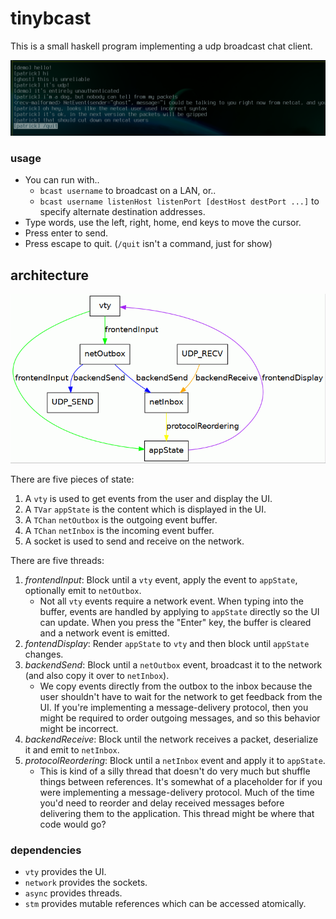 # tinybcast

This is a small haskell program implementing a udp broadcast chat client.

![bcast](bcast.png)

### usage

* You can run with..
    * `bcast username` to broadcast on a LAN, or..
    * `bcast username listenHost listenPort [destHost destPort ...]` to specify
      alternate destination addresses.
* Type words, use the left, right, home, end keys to move the cursor.
* Press enter to send.
* Press escape to quit. (`/quit` isn't a command, just for show)

## architecture

![threads](threads.dot.gif)

There are five pieces of state:

1. A `vty` is used to get events from the user and display the UI.
1. A `TVar` `appState` is the content which is displayed in the UI.
1. A `TChan` `netOutbox` is the outgoing event buffer.
1. A `TChan` `netInbox` is the incoming event buffer.
1. A socket is used to send and receive on the network.

There are five threads:

1. *frontendInput*: Block until a `vty` event, apply the event to `appState`,
   optionally emit to `netOutbox`.
    * Not all `vty` events require a network event. When typing into the
      buffer, events are handled by applying to `appState` directly so the UI
      can update. When you press the "Enter" key, the buffer is cleared and a
      network event is emitted.
1. *fontendDisplay*: Render `appState` to `vty` and then block until `appState`
   changes.
1. *backendSend*: Block until a `netOutbox` event, broadcast it to the network
   (and also copy it over to `netInbox`).
    * We copy events directly from the outbox to the inbox because the user
      shouldn't have to wait for the network to get feedback from the UI. If
      you're implementing a message-delivery protocol, then you might be
      required to order outgoing messages, and so this behavior might be
      incorrect.
1. *backendReceive*: Block until the network receives a packet, deserialize it
   and emit to `netInbox`.
1. *protocolReordering*: Block until a `netInbox` event and apply it to
   `appState`.
    * This is kind of a silly thread that doesn't do very much but shuffle
      things between references. It's somewhat of a placeholder for if you were
      implementing a message-delivery protocol. Much of the time you'd need to
      reorder and delay received messages before delivering them to the
      application. This thread might be where that code would go?

### dependencies

* `vty` provides the UI.
* `network` provides the sockets.
* `async` provides threads.
* `stm` provides mutable references which can be accessed atomically.
